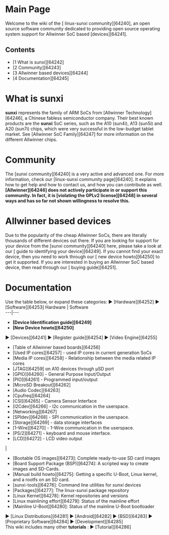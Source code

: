 # Main Page
Welcome to the wiki of the [ linux-sunxi community][64240], an open source software community dedicated to providing open source operating system support for Allwinner SoC based [devices][64241]. 
## Contents
  * [1 What is sunxi][64242]
  * [2 Community][64243]
  * [3 Allwinner based devices][64244]
  * [4 Documentation][64245]

# What is sunxi
**sunxi** represents the family of ARM SoCs from [Allwinner Technology][64246], a Chinese fabless semiconductor company. Their best known products are the **sunxi** SoC series, such as the A10 (sun4i), A13 (sun5i) and A20 (sun7i) chips, which were very successful in the low-budget tablet market. See [Allwinner SoC Family][64247] for more information on the different Allwinner chips. 
# Community
The [sunxi community][64240] is a very active and advanced one. For more information, check our [linux-sunxi community page][64240]. It explains how to get help and how to contact us, and how you can contribute as well. 
**[Allwinner][64246] does not actively participate in or support this community. In fact, it is [violating the GPLv2 license][64248] in several ways and has so far not shown willingness to resolve this.**
# Allwinner based devices
Due to the popularity of the cheap Allwinner SoCs, there are literally thousands of different devices out there. 
If you are looking for support for your device from the [sunxi community][64240] here, please take a look at our [ guide to identifying your device][64249]. If you cannot find your exact device, then you need to work through our [ new device howto][64250] to get it supported. 
If you are interested in buying an Allwinner SoC based device, then read through our [ buying guide][64251]. 
# Documentation
Use the table below, or expand these categories: 
► [Hardware][64252]
► [Software][64253]
Hardware  | Software   
---|---  
  * **[Device Identification guide][64249]**
  * **[New Device howto][64250]**

► [Devices][64241] ► [Register guide][64254] ► [Video Engine][64255]
  * [Table of Allwinner based boards][64256]
  * [Used IP cores][64257] \- used IP cores in current generation SoCs
  * [Media IP cores][64258] \- Relationship between the media related IP cores
  * [JTAG][64259] on A10 devices through µSD port
  * [GPIO][64260] \- General Purpose Input/Output
  * [PIO][64261] \- Programmed input/output
  * [MicroSD Breakout][64262]
  * [Audio Codec][64263]
  * [Cpufreq][64264]
  * [CSI][64265] \- Camera Sensor Interface
  * [I2Cdev][64266] \- I2c communication in the userspace.
  * [Networking][64267]
  * [SPIdev][64268] \- SPI communication in the userspace.
  * [Storage][64269] \- data storage interfaces
  * [1-Wire][64270] \- 1-Wire communication in the userspace.
  * [PS/2][64271] \- keyboard and mouse interface.
  * [LCD][64272] \- LCD video output

| 
  * [Bootable OS images][64273]: Complete ready-to-use SD card images
  * [Board Support Package (BSP)][64274]: A scripted way to create images and SD-Cards.
  * [Manual build howto][64275]: Getting a specific U-Boot, Linux kernel, and a rootfs on an SD card.
  * [sunxi-tools][64276]: Command line utilities for _sunxi_ devices
  * [Packages][64277]: The linux-sunxi package repository
  * [Linux Kernel][64278]: Kernel repositories and versions
  * [Linux mainlining effort][64279]: Status of the mainline effort
  * [Mainline U-Boot][64280]: Status of the mainline U-Boot bootloader

► [Linux Distributions][64281] ► [Android][64282] ► [BSD][64283] ► [Proprietary Software][64284] ► [Development][64285]  
This wiki includes many other **tutorials** : 
► [Tutorial][64286]
